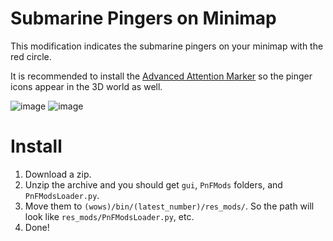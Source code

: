 # Submarine Pingers on Minimap
This modification indicates the submarine pingers on your minimap with the red circle.

It is recommended to install the [Advanced Attention Marker](https://github.com/AndrewTaro/AdvancedAttentionMarker) so the pinger icons appear in the 3D world as well.

![image](https://github.com/user-attachments/assets/006d4120-0e74-4bcb-ade7-c138d7add65f)
![image](https://github.com/user-attachments/assets/49f4d33b-8641-4cc9-a43f-bc5f4efd7daf)

# Install
1. Download a zip.
2. Unzip the archive and you should get `gui`, `PnFMods` folders, and `PnFModsLoader.py`.
3. Move them to `(wows)/bin/(latest_number)/res_mods/`. So the path will look like `res_mods/PnFModsLoader.py`, etc.
4. Done!
